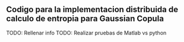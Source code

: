 ## Codigo para la implementacion distribuida de calculo de entropia para Gaussian Copula

TODO: Rellenar info
TODO: Realizar pruebas de Matlab vs python
